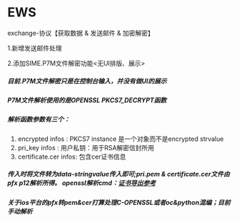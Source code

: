 # EWS
exchange-协议【获取数据 &amp; 发送邮件 &amp; 加密解密】

1.新增发送邮件处理

2.添加SIME.P7M文件解密功能<无UI排版、展示>

##### 目前.P7M文件解密只是在控制台输入，并没有做UI的展示
##### P7M文件解析使用的是OPENSSL PKCS7_DECRYPT函数
##### 解析函数参数有三个：
1. encrypted infos : PKCS7 instance 是一个对象而不是encrypted strvalue
2. pri_key infos : 用户私钥：用于RSA解密信封所用
3. certificate.cer infos: 包含cer证书信息
##### 传入时将文件转为data-stringvalue传入即可;pri.pem & certificate.cer文件由pfx p12解析所得。 openssl解析cmd：[证书导出参考](https://blog.csdn.net/weixin_39885282/article/details/79933867)
##### 关于ios平台的pfx转pem&cer打算处理C-OPENSSL或者oc&python混编；目前手动解析
